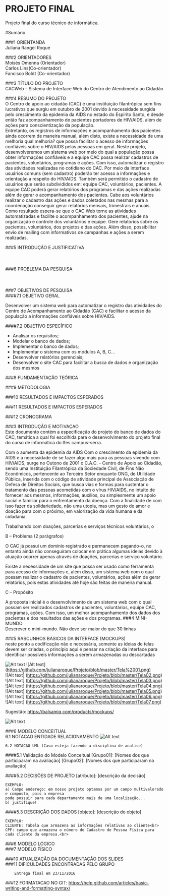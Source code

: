 # PROJETO FINAL
Projeto final do curso técnico de informática. 

#Sumário

###1	ORIENTANDA<br/>
Juliana Rangel Roque<br/>

###2	ORIENTADORES<br/>
Moisés Omenna (Orientador)<br/>
Carlos Lins(Co-orientador)<br/>
Fancisco Boldt (Co-orientador)<br/>

###3 TÍTULO DO PROJETO<br/>
CACWeb – Sistema de Interface Web do Centro de Atendimento ao 
Cidadão <br/>

###4 RESUMO DO PROJETO<br/>
O Centro  de  apoio  ao  cidadão  (CAC) é  uma  instituição  filantrópica sem  fins  lucrativos  que  surgiu  em  outubro  de  2001  devido  à necessidade  surgida  pelo  crescimento  da  epidemia  da  AIDS no estado  do  Espírito  Santo,  e  desde  então  faz  acompanhamento  de pacientes    portadores    de    HIV/AIDS,    além    de    ações    para conscientização da população.  
Entretanto,  os  registros  de  informações  e  acompanhamento  dos pacientes  ainda  ocorrem  de  maneira  manual,  além  disto,  existe  a necessidade  de  uma  melhoria  qual  melhoria?  que  possa  facilitar  o acesso de informações confiáveis sobre o HIV/AIDS pelas pessoas em geral. 
Neste projeto, desenvolveremos  um sistema  web  por meio  do  qual a  população  possa  obter  informações  confiáveis  e  a  equipe  CAC possa realizar cadastros de pacientes, voluntários, programas e ações.  Com  isso,  automatizar  o  registro  das  atividades  realizadas  no cotidiano do CAC. 
Por meio da  interface usuários comuns  (sem cadastro) poderão ter 
acesso a informações e orientação a respeito do HIV/AIDS. Também será permitido o cadastro de usuários que serão subdivididos em: equipe CAC, voluntários, pacientes. 
A equipe CAC poderá gerar relatórios dos programas e das ações realizadas além de gerar o acompanhamento dos pacientes. Cabe 
aos voluntários realizar o cadastro das ações e dados coletados nas mesmas para a coordenação conseguir gerar relatórios mensais, trimestrais e anuais.  
Como resultado espera-se que o CAC Web torne as atividades automatizadas e facilite o acompanhamento dos pacientes, ajude 
na organização e controle dos voluntários e equipe. Gere relatórios sobre os pacientes, voluntários, dos projetos e das ações. 
Além disso, possibilitar envio de mailing com informativos de campanhas e ações a serem realizadas.  

###5 INTRODUÇÃO E JUSTIFICATIVA<br/>
<br/>
<br/>
<br/>
###6 PROBLEMA DA PESQUISA<br/>
<br/>
<br/>
<br/>
###7 OBJETIVOS DE PESQUISA<br/>
####7.1 OBJETIVO GERAL<br/>

   Desenvolver  um  sistema  web  para  automatizar  o  registro  das  atividades do Centro de Acompanhamento ao Cidadão (CAC) e facilitar o acesso da população a informações confiáveis sobre HIV/AIDS.<br/>

####7.2 OBJETIVO ESPECÍFICO<br/>
- Analisar os requisitos; 
- Modelar o banco de dados; 
- Implementar o banco de dados; 
- Implementar o sistema com os módulos A, B, C...
- Desenvolver relatórios gerenciais;  
-  Desenvolver  o  site  CAC  para  facilitar  a  busca  de  dados  e  organização  dos mesmos<br/>

###8 FUNDAMENTAÇÃO TEÓRICA<br/>

###9 METODOLOGIA<br/>

###10 RESULTADOS E IMPACTOS ESPERADOS<br/>

###11 RESULTADOS E IMPACTOS ESPERADOS<br/>

###12 CRONOGRAMA<br/>

###3	INTRODUÇÃO E MOTIVAÇAO<br>
Este documento contém a especificação do projeto do banco de dados do CAC, temática a qual foi escolhida para o desenvolvimento do projeto final do curso de informática do Ifes campus-serra.<br>

Com o aumenta da epidemia da AIDS 
Com o crescimento da epidemia da AIDS e a necessidade de se fazer algo mais para as pessoas vivendo com HIV/AIDS, surge no Outono de 2001 o C.A.C. - Centro de Apoio ao Cidadão, sendo uma Instituição Filantrópica da Sociedade Civil, de Fins Não Econômicos, pertencente ao Terceiro Setor enquanto ONG, de Utilidade Pública, inserida com o código de atividade principal de Associação de Defesa de Direitos Sociais, que busca vias e formas para sustentar o tratamento das pessoas acometidas com o vírus HIV/AIDS, no intuito de fornecer aos mesmos, informações, auxílios, ou simplesmente um apoio social e familiar para o enfrentamento da doença. Com a finalidade de com isso fazer da solidariedade, não uma utopia, mas um gesto de amor e doação para com o próximo, em valorização da vida humana e da cidadania.  

Trabalhando com doações, parcerias e serviços técnicos voluntários, o 

B – Problema (2 parágrafos) 

O CAC já possui um domínio registrado e permanecem pagando-o, no entanto ainda não conseguiram colocar em prática algumas ideias devido à atuação ocorrer apenas através de doações, parcerias e serviço voluntário. 

Existe a necessidade de um site que possa ser usado como ferramenta para acesso de informações e, além disso, um sistema web com o qual possam realizar o cadastro de pacientes, voluntários, ações além de gerar relatórios, pois estas atividades até hoje são feitas de maneira manual. 

C – Propósito 

A proposta inicial é o desenvolvimento de um sistema web com o qual possam ser realizados cadastros de pacientes, voluntários, equipe CAC, programas, ações. Com isso, um melhor acompanhamento dos dados dos pacientes e dos resultados das ações e dos programas.
###4	MINI-MUNDO<br>
Descrever o mini-mundo. Não deve ser maior do que 30 linhas <br>

###5	RASCUNHOS BÁSICOS DA INTERFACE (MOCKUPS)<br>
neste ponto a codificação não e necessária, somente as ideias de telas devem ser criadas, o princípio aqui é pensar na criação da interface para identificar possíveis informações a serem armazenadas ou descartadas <br>

![Alt text](https://github.com/discipbd1/trab01/blob/master/balsamiq.png?raw=true "Title")
![Alt text] (https://github.com/julianaroque/Projeto/blob/master/Tela%2001.png)<br/>
![Alt text] (https://github.com/julianaroque/Projeto/blob/master/Tela02.png)<br/>
![Alt text] (https://github.com/julianaroque/Projeto/blob/master/Tela03.png)<br/>
![Alt text] (https://github.com/julianaroque/Projeto/blob/master/Tela04.png)<br/>
![Alt text] (https://github.com/julianaroque/Projeto/blob/master/Tela05.png)<br/>
![Alt text] (https://github.com/julianaroque/Projeto/blob/master/Tela06.png)<br/>
![Alt text] (https://github.com/julianaroque/Projeto/blob/master/Tela07.png)<br/>



Sugestão: https://balsamiq.com/products/mockups/<br>

![Alt text](https://github.com/discipbd1/trab01/blob/master/balsamiq.png?raw=true "Title")


###6	MODELO CONCEITUAL<br>
    6.1 NOTACAO ENTIDADE RELACIONAMENTO
![Alt text](https://github.com/discipbd1/trab01/blob/master/sample_MC.png?raw=true "Modelo Conceitual")
    
    6.2 NOTACAO UML (Caso esteja fazendo a disciplina de analise)

####5.1 Validação do Modelo Conceitual
    [Grupo01]: [Nomes dos que participaram na avaliação]
    [Grupo02]: [Nomes dos que participaram na avaliação]

####5.2 DECISÕES DE PROJETO
    [atributo]: [descrição da decisão]
    
    EXEMPLO:
    a) Campo endereço: em nosso projeto optamos por um campo multivalorado e composto, pois a empresa 
    pode possuir para cada departamento mais de uma localização... 
    b) justifique!

####5.3 DESCRIÇÃO DOS DADOS 
    [objeto]: [descrição do objeto]
    
    EXEMPLO:
    CLIENTE: Tabela que armazena as informações relativas ao cliente<br>
    CPF: campo que armazena o número de Cadastro de Pessoa Física para cada cliente da empresa.<br>


###6	MODELO LÓGICO<br>
###7	MODELO FÍSICO<br>


###10	ATUALIZAÇÃO DA DOCUMENTAÇÃO DOS SLIDES<br>
###11	DIFICULDADES ENCONTRADAS PELO GRUPO<br>

        Entrega final em 23/11/2016
###12  FORMATACAO NO GIT: https://help.github.com/articles/basic-writing-and-formatting-syntax/




